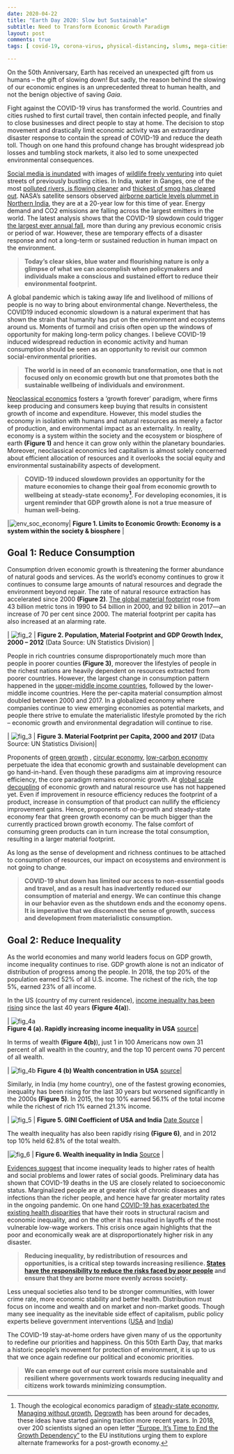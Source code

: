 ```yaml
---
date: 2020-04-22
title: "Earth Day 2020: Slow but Sustainable"
subtitle: Need to Transform Economic Growth Paradigm
layout: post
comments: true
tags: [ covid-19, corona-virus, physical-distancing, slums, mega-cities]

---
```

On the 50th Anniversary, Earth has received an unexpected gift from us humans 
– the gift of slowing down! But sadly, the reason behind the slowing of our economic engines 
is an unprecedented threat to human health, and not the benign objective of saving *Gaia*.


Fight against the COVID-19 virus has transformed the world. 
Countries and cities rushed to first curtail travel, then contain infected people, 
and finally to close businesses and direct people to stay at home. 
The decision to stop movement and drastically limit economic activity was an extraordinary disaster response 
to contain the spread of COVID-19 and reduce the death toll. 
Though on one hand this profound change has brought widespread job losses and tumbling stock markets, 
it also led to some unexpected environmental consequences. 

[Social media is inundated](https://www.nytimes.com/2020/04/15/magazine/quarantine-animal-videos-coronavirus.html) 
with images of [wildlife freely venturing](https://www.youtube.com/watch?v=ysGGIxxrwuk) 
into quiet streets of previously bustling cities. In India, water in Ganges, one of the most 
[polluted rivers, is flowing cleaner](https://www.bloombergquint.com/coronavirus-outbreak/lockdown-health-of-river-ganga-improves) 
and [thickest of smog has cleared out](https://matadornetwork.com/read/indias-heavily-polluted-city-skies-cleared-amid-coronavirus-lockdown/). 
NASA’s satellite sensors observed 
[airborne particle levels plummet in Northern India](https://earthobservatory.nasa.gov/images/146596/airborne-particle-levels-plummet-in-northern-india), 
they are at a 20-year low for this time of year. Energy demand and CO2 emissions are falling across the 
largest emitters in the world. The latest analysis shows that the COVID-19 slowdown could trigger 
[the largest ever annual fall](https://www.carbonbrief.org/analysis-coronavirus-set-to-cause-largest-ever-annual-fall-in-co2-emissions), 
more than during any previous economic crisis or period of war. However, these are temporary effects of a 
disaster response and not a long-term or sustained reduction in human impact on the environment.

> **Today’s clear skies, blue water and flourishing nature is only a glimpse of what we can accomplish when 
> policymakers and individuals make a conscious and sustained effort to reduce their environmental footprint.**

A global pandemic which is taking away life and livelihood of millions of people is no way to bring about 
environmental change. Nevertheless, the COVID19 induced economic slowdown is a natural experiment that has 
shown the strain that humanity has put on the environment and ecosystems around us. Moments of turmoil and 
crisis often open up the windows of opportunity for making long-term policy changes. 
I believe COVID-19 induced widespread reduction in economic activity and human consumption 
should be seen as an opportunity to revisit our common social-environmental priorities. 

> **The world is in need of an economic transformation, one that is not focused 
> only on economic growth but one that promotes both the sustainable wellbeing of individuals and environment.**
 

[Neoclassical economics](https://en.wikipedia.org/wiki/Neoclassical_economics) fosters a ‘growth forever’ 
paradigm, where firms keep producing and consumers keep buying that results in consistent 
growth of income and expenditure. However, this model studies the economy in isolation with humans and natural resources as 
merely a factor of production, and environmental impact as an externality. In reality, economy  is a system within the society 
and the ecosystem or biosphere of earth **(Figure 1)** and hence it can grow only within the planetary boundaries. 
Moreover, neoclassical economics led capitalism is almost solely concerned about efficient allocation of 
resources and it overlooks the social equity and environmental sustainability aspects of development. 

>**COVID-19 induced slowdown provides an opportunity for the mature economies to change their goal 
>from economic growth to wellbeing at steady-state economy[^1]. For developing economies, it is urgent 
>reminder that GDP growth alone is not a true measure of human well-being.**


|![env_soc_economy](../img/2020_04_22/fig_1_economysubset.png)|
**Figure 1. Limits to Economic Growth: Economy is a system within the society & biosphere** |

## Goal 1: Reduce Consumption
Consumption driven economic growth is threatening the former abundance of natural goods and services. 
As the world’s economy continues to grow it continues to consume large amounts of natural resources and 
degrade the environment beyond repair. The rate of natural resource extraction has accelerated since 2000 
**(Figure 2)**. [The global material footprint](https://unstats.un.org/sdgs/report/2019/goal-12/) rose from 
43 billion metric tons in 1990 to 54 billion in 2000, and 92 billion in 2017—an increase of 70 per cent since 2000. 
The material footprint per capita has also increased at an alarming rate. 


| ![fig_2](../img/2020_04_22/fig_2_population_GPD_Material.png) |
**Figure 2. Population, Material Footprint and GDP Growth Index, 2000 – 2012** (Data Source: UN Statistics Division) |

People in rich countries consume disproportionately much more than people in poorer counties **(Figure 3)**, 
moreover the lifestyles of people in the richest nations are heavily dependent on resources extracted 
from poorer countries. However, the largest change in 
consumption pattern happened in the [upper-middle income countries](https://unstats.un.org/sdgs/report/2019/goal-12/), 
followed by the lower-middle income countries. Here the per-capita material consumption 
almost doubled between 2000 and 2017. In a globalized economy where companies continue to view 
emerging economies as potential markets, and people there strive to emulate the materialistic lifestyle 
promoted by the rich – economic growth and environmental degradation will continue to rise.

| ![fig_3](../img/2020_04_22/fig_3_material_footprint_per_capita.png) | 
**Figure 3. Material Footprint per Capita, 2000 and 2017** (Data Source: UN Statistics Division)|

Proponents of [green growth](https://www.oecd.org/greengrowth/) , 
[circular economy](https://reports.weforum.org/toward-the-circular-economy-accelerating-the-scale-up-across-global-supply-chains/from-linear-to-circular-accelerating-a-proven-concept/), 
[low-carbon economy](https://www.wri.org/blog/2018/09/low-carbon-growth-26-trillion-opportunity-here-are-4-ways-seize-it)  
perpetuate the idea that economic growth and sustainable development can go hand-in-hand. 
Even though these paradigms aim at improving resource efficiency, the core paradigm remains economic growth. 
At [global scale decoupling](https://unstats.un.org/sdgs/report/2019/goal-12/) of economic growth and natural resource use has not happened yet. 
Even if improvement in resource efficiency reduces the footprint of a product, increase in consumption of 
that product can nullify the efficiency improvement gains. Hence, proponents of no-growth and steady-state 
economy fear that green growth economy can be much bigger than the currently practiced brown growth economy. 
The false comfort of consuming green products can in turn increase the total consumption, resulting in a 
larger material footprint. 

As long as the sense of development and richness continues to be attached to consumption of resources, our 
impact on ecosystems and environment is not going to change. 

>**COVID-19 shut down has limited our access to 
non-essential goods and travel, and as a result has inadvertently reduced our consumption of material and 
energy. We can continue this change in our behavior even as the shutdown ends and the economy opens. 
It is imperative that we disconnect the sense of growth, success and development from materialistic 
consumption.** 

## Goal 2: Reduce Inequality
As the world economies and many world leaders focus on GDP growth, income inequality continues to rise. 
GDP growth alone is not an indicator of distribution of progress among the people.  In 2018, the top 20% of the population earned 52% of all U.S. income. 
The richest of the rich, the top 5%, earned 23% of all income. 


In the US (country of my current residence), [income inequality has been rising](https://equitablegrowth.org/eight-graphs-that-tell-the-story-of-u-s-economic-inequality/) 
since the last 40 years **(Figure 4(a)**).

| ![fig_4a](../img/2020_04_22/fig_4a_USA_income_inequality.png)  
**Figure 4 (a). Rapidly increasing income inequality in USA** [source](https://equitablegrowth.org/eight-graphs-that-tell-the-story-of-u-s-economic-inequality/)|

In terms of wealth **(Figure 4(b)**), just 1 in 100 Americans now own 31 percent of all wealth in the country, 
and the top 10 percent owns 70 percent of all wealth.

| ![fig_4b](../img/2020_04_22/fig_4b_USA_wealthgap.png) 
**Figure 4 (b) Wealth concentration in USA** [source](https://equitablegrowth.org/eight-graphs-that-tell-the-story-of-u-s-economic-inequality/)|
 
Similarly, in India (my home country), one of the fastest growing economies, inequality has been rising 
for the last 30 years but worsened significantly in the 2000s **(Figure 5)**. In 2015, the top 10% earned 56.1% 
of the total income while the richest of rich 1% earned 21.3% income. 

| ![fig_5](../img/2020_04_22/fig_5_IndiaUsaGiniCoefficient.png) | 
**Figure 5. GINI Coefficient of USA and India** [Date Source](https://data.worldbank.org/indicator/SI.POV.GINI?locations=US) | 

The wealth inequality has also been rapidly rising **(Figure 6)**, and in 2012 top 10% held 62.8% of the total wealth.

|![fig_6](../img/2020_04_22/fig_6_WealthInequality.jpg) | 
**Figure 6. Wealth inequality in India** [Source](https://wid.world/country/india/) |



[Evidences suggest](https://www.theguardian.com/inequality/2018/sep/18/kate-pickett-richard-wilkinson-mental-wellbeing-inequality-the-spirit-level) 
that income inequality leads to higher rates of health and social problems
and lower rates of social goods. Preliminary data has shown that COVID-19 deaths in the US are closely 
related to socioeconomic status. Marginalized people are at greater risk of chronic diseases and infections than 
the richer people, and hence have far greater mortality rates in the ongoing pandemic. 
On one hand [COVID-19 has exacerbated the existing health disparities](https://www.vox.com/2020/4/10/21207520/coronavirus-deaths-economy-layoffs-inequality-covid-pandemic) 
that have their roots in structural racism and economic inequality, and on the other it has resulted in 
layoffs of the most vulnerable low-wage workers. This crisis once again highlights that the poor and 
economically weak are at disproportionately higher risk in any disaster. 

>**Reducing inequality, by redistribution of resources and opportunities, is a critical step towards 
increasing resilience. [States have the responsibility to reduce the risks faced by poor people](https://www-cdn.oxfam.org/s3fs-public/file_attachments/bp172-no-accident-resilience-inequality-of-risk-210513-en_1_0.pdf) 
>and ensure that they are borne more evenly across society.** 

Less unequal societies also tend to be stronger  communities, with lower crime rate, more economic stability and better health. 
Distribution must focus on income and wealth and on market and non-market goods. 
Though many see inequality as the inevitable side effect of capitalism, public policy experts believe 
government interventions ([USA](https://belonging.berkeley.edu/six-policies-reduce-economic-inequality)
and [India](https://donate.oxfamindia.org/sites/default/files/WideningGaps_IndiaInequalityReport2019.pdf))

The COVID-19 stay-at-home orders have given many of us the opportunity to redefine our priorities and 
happiness. On this 50th Earth Day, that marks a historic people’s movement for protection of environment, 
it is up to us that we once again redefine our political and economic priorities.

>**We can emerge out of our current crisis more sustainable and resilient where governments work towards 
>reducing inequality and citizens work towards minimizing consumption.** 



[^1]:Though the ecological economics paradigm of [steady-state economy](https://steadystate.org/discover/definition/), [Managing without growth](https://www.amazon.com/Managing-Without-Growth-Ecological-Economics/dp/184844205X), [Degrowth](https://degrowth.org/short-history/) has been around for decades, these ideas have started gaining traction more recent years. In 2018, over 200 scientists signed an open letter [“Europe, It’s Time to End the Growth Dependency”](https://degrowth.org/2018/09/06/post-growth-open-letter/) to the EU institutions urging them to explore alternate frameworks for a post-growth economy.

